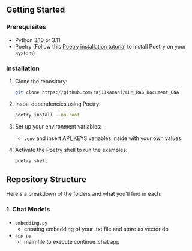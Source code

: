 

## Getting Started

### Prerequisites

- Python 3.10 or 3.11
- Poetry (Follow this [Poetry installation tutorial](https://python-poetry.org/docs/#installation) to install Poetry on your system)

### Installation

1. Clone the repository:

   ```bash
   git clone https://github.com/raj11kanani/LLM_RAG_Document_QNA
   ```

2. Install dependencies using Poetry:

   ```bash
   poetry install --no-root
   ```

3. Set up your environment variables:

   -  `.env` and insert API_KEYS variables inside with your own values. 


4. Activate the Poetry shell to run the examples:

   ```bash
   poetry shell
   ```

## Repository Structure

Here's a breakdown of the folders and what you'll find in each:

### 1. Chat Models

- `embedding.py`
   - creating embedding of your .txt file and store as vector db
- `app.py`
   - main file to execute continue_chat app 

